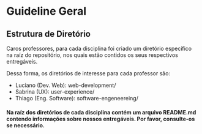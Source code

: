 # Guideline Geral

## Estrutura de Diretório

Caros professores, para cada disciplina foi criado um diretório específico na raíz do repositório, nos quais estão contidos os seus respectivos entregáveis.

Dessa forma, os diretórios de interesse para cada professor são:

- Luciano (Dev. Web): web-development/
- Sabrina (UX): user-experience/
- Thiago (Eng. Software): software-engeneereing/

#### Na raíz dos diretórios de cada disciplina contém um arquivo README.md contendo informações sobre nossos entregáveis. Por favor, consulte-os se necessário.